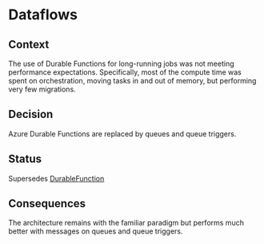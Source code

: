 # Dataflows

## Context

The use of Durable Functions for long-running jobs was not meeting performance expectations. Specifically, most of the compute time was spent on orchestration, moving tasks in and out of memory, but performing very few migrations.

## Decision

Azure Durable Functions are replaced by queues and queue triggers.

## Status

Supersedes [DurableFunction](/architecture/decision-records/DurableFunction.md)

## Consequences

The architecture remains with the familiar paradigm but performs much better with messages on queues and queue triggers.
